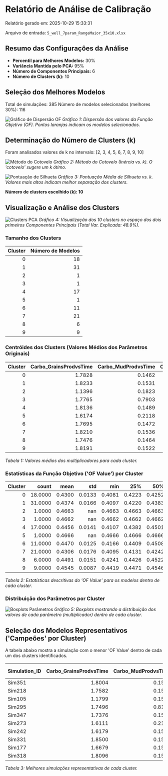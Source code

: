 # Relatório de Análise de Calibração

Relatório gerado em: 2025-10-29 15:33:31

Arquivo de entrada: `5_well_7param_RangeMaior_35x10.xlsx`

## Resumo das Configurações da Análise

* **Percentil para Melhores Modelos:** 30%
* **Variância Mantida pelo PCA:** 95%
* **Número de Componentes Principais:** 6
* **Número de Clusters (k):** 10

## Seleção dos Melhores Modelos

Total de simulações: 385
Número de modelos selecionados (melhores 30%): 116

![Gráfico de Dispersão OF](grafico_dispersao_OF.png)
*Gráfico 1: Dispersão dos valores da Função Objetivo (OF). Pontos laranjas indicam os modelos selecionados.*

## Determinação do Número de Clusters (k)

Foram analisados valores de k no intervalo: [2, 3, 4, 5, 6, 7, 8, 9, 10]

![Método do Cotovelo](grafico_metodo_cotovelo.png)
*Gráfico 2: Método do Cotovelo (Inércia vs. k). O 'cotovelo' sugere um k ótimo.*

![Pontuação de Silhueta](grafico_pontuacao_silhueta.png)
*Gráfico 3: Pontuação Média de Silhueta vs. k. Valores mais altos indicam melhor separação dos clusters.*

**Número de clusters escolhido (k): 10**

## Visualização e Análise dos Clusters

![Clusters PCA](grafico_clusters_pca.png)
*Gráfico 4: Visualização dos 10 clusters no espaço dos dois primeiros Componentes Principais (Total Var. Explicada: 48.9%).*

### Tamanho dos Clusters

|   Cluster |   Número de Modelos |
|----------:|--------------------:|
|         0 |                  18 |
|         1 |                  31 |
|         2 |                   1 |
|         3 |                   1 |
|         4 |                  17 |
|         5 |                   1 |
|         6 |                  11 |
|         7 |                  21 |
|         8 |                   6 |
|         9 |                   9 |

### Centróides dos Clusters (Valores Médios dos Parâmetros Originais)

|   Cluster |   Carbo_GrainsProdvsTime |   Carbo_MudProdvsTime |   Carbo_RudProdvsTime |   LutitesProdvsTime |   S1Supply0 |   S2Supply0 |   Eustasy0 |
|----------:|-------------------------:|----------------------:|----------------------:|--------------------:|------------:|------------:|-----------:|
|         0 |                   1.7828 |                0.1462 |                1.2022 |              0.1500 |      1.0893 |      0.7696 |     1.8332 |
|         1 |                   1.8233 |                0.1531 |                1.3792 |              0.1500 |      1.0686 |      0.9581 |     1.8492 |
|         2 |                   1.1396 |                0.1823 |                1.8439 |              0.1502 |      1.2893 |      1.4999 |     1.3446 |
|         3 |                   1.7765 |                0.7903 |                1.3475 |              0.1498 |      1.2270 |      0.9610 |     1.2624 |
|         4 |                   1.8136 |                0.1489 |                1.3738 |              0.1500 |      1.2918 |      1.2360 |     1.8215 |
|         5 |                   1.6174 |                0.2118 |                1.1676 |              0.1716 |      1.1232 |      0.3243 |     1.5557 |
|         6 |                   1.7695 |                0.1472 |                1.4310 |              0.1500 |      1.0053 |      1.4879 |     1.7995 |
|         7 |                   1.8210 |                0.1536 |                1.1862 |              0.1500 |      1.3254 |      0.7877 |     1.8375 |
|         8 |                   1.7476 |                0.1464 |                1.5361 |              0.1500 |      1.4192 |      0.9716 |     1.7880 |
|         9 |                   1.8191 |                0.1522 |                1.6842 |              0.1500 |      1.1725 |      0.7797 |     1.8545 |
*Tabela 1: Valores médios dos multiplicadores para cada cluster.*

### Estatísticas da Função Objetivo ('OF Value') por Cluster

|   Cluster |   count |   mean |      std |    min |    25% |    50% |    75% |    max |
|----------:|--------:|-------:|---------:|-------:|-------:|-------:|-------:|-------:|
|         0 | 18.0000 | 0.4300 |   0.0133 | 0.4081 | 0.4223 | 0.4252 | 0.4337 | 0.4548 |
|         1 | 31.0000 | 0.4374 |   0.0166 | 0.4097 | 0.4220 | 0.4383 | 0.4523 | 0.4609 |
|         2 |  1.0000 | 0.4663 | nan      | 0.4663 | 0.4663 | 0.4663 | 0.4663 | 0.4663 |
|         3 |  1.0000 | 0.4662 | nan      | 0.4662 | 0.4662 | 0.4662 | 0.4662 | 0.4662 |
|         4 | 17.0000 | 0.4456 |   0.0141 | 0.4107 | 0.4382 | 0.4501 | 0.4542 | 0.4681 |
|         5 |  1.0000 | 0.4666 | nan      | 0.4666 | 0.4666 | 0.4666 | 0.4666 | 0.4666 |
|         6 | 11.0000 | 0.4470 |   0.0125 | 0.4166 | 0.4409 | 0.4508 | 0.4550 | 0.4622 |
|         7 | 21.0000 | 0.4306 |   0.0176 | 0.4095 | 0.4131 | 0.4242 | 0.4454 | 0.4650 |
|         8 |  6.0000 | 0.4491 |   0.0151 | 0.4241 | 0.4426 | 0.4522 | 0.4590 | 0.4655 |
|         9 |  9.0000 | 0.4545 |   0.0087 | 0.4419 | 0.4471 | 0.4546 | 0.4617 | 0.4682 |
*Tabela 2: Estatísticas descritivas do 'OF Value' para os modelos dentro de cada cluster.*

### Distribuição dos Parâmetros por Cluster

![Boxplots Parâmetros](grafico_boxplots_parametros.png)
*Gráfico 5: Boxplots mostrando a distribuição dos valores de cada parâmetro (multiplicador) dentro de cada cluster.*

## Seleção dos Modelos Representativos ('Campeões' por Cluster)

A tabela abaixo mostra a simulação com o menor 'OF Value' dentro de cada um dos clusters identificados.

| Simulation_ID   |   Carbo_GrainsProdvsTime |   Carbo_MudProdvsTime |   Carbo_RudProdvsTime |   LutitesProdvsTime |   S1Supply0 |   S2Supply0 |   Eustasy0 |   OF Value |   Simulation |   Cluster |
|:----------------|-------------------------:|----------------------:|----------------------:|--------------------:|------------:|------------:|-----------:|-----------:|-------------:|----------:|
| Sim351          |                   1.8004 |                0.1500 |                1.1579 |              0.1500 |      1.1889 |      0.9130 |     1.8500 |     0.4081 |     351.0000 |    0.0000 |
| Sim218          |                   1.7582 |                0.1500 |                1.3669 |              0.1500 |      1.1688 |      0.9381 |     1.8500 |     0.4097 |     218.0000 |    1.0000 |
| Sim105          |                   1.1799 |                0.1500 |                1.8500 |              0.1500 |      1.2756 |      1.4655 |     1.2770 |     0.4663 |     105.0000 |    2.0000 |
| Sim295          |                   1.7496 |                0.8120 |                1.3434 |              0.1500 |      1.2361 |      0.9840 |     1.3077 |     0.4662 |     295.0000 |    3.0000 |
| Sim347          |                   1.7376 |                0.1500 |                1.2108 |              0.1500 |      1.2095 |      1.1125 |     1.8346 |     0.4107 |     347.0000 |    4.0000 |
| Sim273          |                   1.6111 |                0.2169 |                1.1666 |              0.1717 |      1.1253 |      0.3296 |     1.5662 |     0.4666 |     273.0000 |    5.0000 |
| Sim242          |                   1.6179 |                0.1500 |                1.3621 |              0.1500 |      1.0897 |      1.5555 |     1.7433 |     0.4166 |     242.0000 |    6.0000 |
| Sim331          |                   1.8500 |                0.1500 |                1.0867 |              0.1500 |      1.1678 |      0.9343 |     1.8500 |     0.4095 |     331.0000 |    7.0000 |
| Sim177          |                   1.6679 |                0.1500 |                1.3650 |              0.1500 |      1.1961 |      1.0204 |     1.7037 |     0.4241 |     177.0000 |    8.0000 |
| Sim318          |                   1.8096 |                0.1500 |                1.5309 |              0.1500 |      1.1971 |      0.9109 |     1.8500 |     0.4419 |     318.0000 |    9.0000 |
*Tabela 3: Melhores simulações representativas de cada cluster.*

